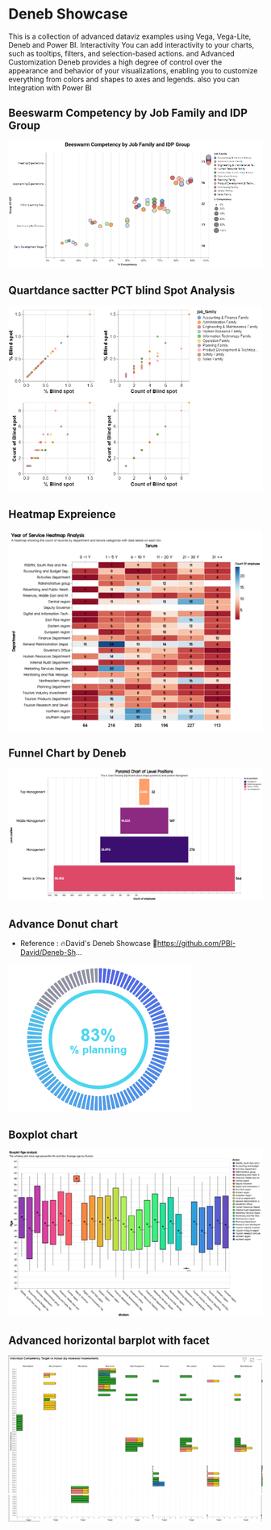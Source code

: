 # Deneb Showcase 

This is a collection of advanced dataviz examples using Vega, Vega-Lite, Deneb and Power BI. Interactivity You can add interactivity to your charts, such as tooltips, filters, and selection-based actions.
and Advanced Customization Deneb provides a high degree of control over the appearance and behavior of your visualizations, enabling you to customize everything from colors and shapes to axes and legends. also you can
Integration with Power BI

 
 ## Beeswarm Competency by Job Family and IDP Group
 
![image all](https://github.com/Patipat-Panyasukum/Deneb-Showcase-Chart/blob/main/Beeswarm%20Chart/Beeswarm%20Competency%20Chart.PNG?raw=true)


## Quartdance sactter PCT blind Spot Analysis

![image all](https://github.com/Patipat-Panyasukum/Deneb-Showcase-Chart/blob/main/Bubble%20plot/Quart%20sactter%20blind%20Spot%20Analysis.PNG?raw=true)


## Heatmap Expreience
  
![image all](https://github.com/Patipat-Panyasukum/Deneb-Showcase-Chart/blob/main/Advanecd%20Heatmap/Heatmap_YOS_analysis.png?raw=true)


## Funnel Chart by Deneb
  
![image all](https://github.com/Patipat-Panyasukum/Deneb-Showcase-Chart/blob/main/Funnel%20Chart/Funnel_chart.png?raw=true)

## Advance Donut chart
- Reference : 🔥David's Deneb Showcase
  🔗https://github.com/PBI-David/Deneb-Sh...

![image all](https://github.com/Patipat-Panyasukum/Deneb-Showcase-Chart/blob/main/Donut%20Chart/Deneb_Donut.PNG)


## Boxplot chart

![image all](https://github.com/Patipat-Panyasukum/Deneb-Showcase-Chart/blob/main/Boxplot%20Chart/Boxplot_age_analysis.png?raw=true)


## Advanced horizontal barplot with facet

![image all](https://github.com/Patipat-Panyasukum/Deneb-Showcase-Chart/blob/main/ADVANCED%20Bar%20Chart/Facet%20Bar%20chart%20Compare%20Actual%20vs%20Target.PNG?raw=true)
![image all](https://github.com/Patipat-Panyasukum/Deneb-Showcase-Chart/blob/main/ADVANCED%20Bar%20Chart/2.PNG?raw=true)

